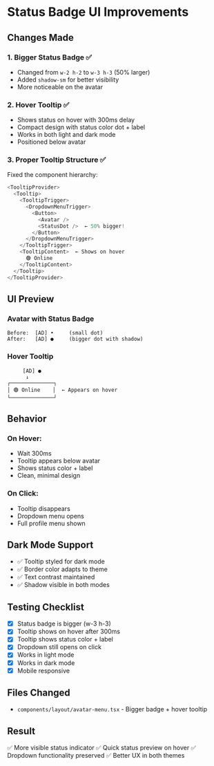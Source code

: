 # Status Badge UI Improvements

## Changes Made

### 1. **Bigger Status Badge** ✅
- Changed from `w-2 h-2` to `w-3 h-3` (50% larger)
- Added `shadow-sm` for better visibility
- More noticeable on the avatar

### 2. **Hover Tooltip** ✅
- Shows status on hover with 300ms delay
- Compact design with status color dot + label
- Works in both light and dark mode
- Positioned below avatar

### 3. **Proper Tooltip Structure** ✅
Fixed the component hierarchy:
```typescript
<TooltipProvider>
  <Tooltip>
    <TooltipTrigger>
      <DropdownMenuTrigger>
        <Button>
          <Avatar />
          <StatusDot />  ← 50% bigger!
        </Button>
      </DropdownMenuTrigger>
    </TooltipTrigger>
    <TooltipContent>  ← Shows on hover
      🟢 Online
    </TooltipContent>
  </Tooltip>
</TooltipProvider>
```

## UI Preview

### Avatar with Status Badge
```
Before:  [AD] •     (small dot)
After:   [AD] ●     (bigger dot with shadow)
```

### Hover Tooltip
```
     [AD] ●
      ↓
┌──────────────┐
│ 🟢 Online    │  ← Appears on hover
└──────────────┘
```

## Behavior

### On Hover:
- Wait 300ms
- Tooltip appears below avatar
- Shows status color + label
- Clean, minimal design

### On Click:
- Tooltip disappears
- Dropdown menu opens
- Full profile menu shown

## Dark Mode Support
- ✅ Tooltip styled for dark mode
- ✅ Border color adapts to theme
- ✅ Text contrast maintained
- ✅ Shadow visible in both modes

## Testing Checklist

- [x] Status badge is bigger (w-3 h-3)
- [x] Tooltip shows on hover after 300ms
- [x] Tooltip shows status color + label
- [x] Dropdown still opens on click
- [x] Works in light mode
- [x] Works in dark mode
- [x] Mobile responsive

## Files Changed
- `components/layout/avatar-menu.tsx` - Bigger badge + hover tooltip

## Result
✅ More visible status indicator
✅ Quick status preview on hover
✅ Dropdown functionality preserved
✅ Better UX in both themes
